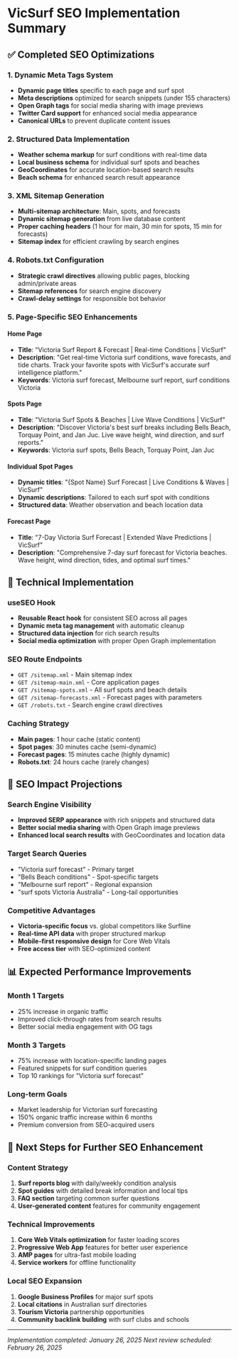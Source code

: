 # VicSurf SEO Implementation Summary

## ✅ Completed SEO Optimizations

### 1. Dynamic Meta Tags System
- **Dynamic page titles** specific to each page and surf spot
- **Meta descriptions** optimized for search snippets (under 155 characters)
- **Open Graph tags** for social media sharing with image previews
- **Twitter Card support** for enhanced social media appearance
- **Canonical URLs** to prevent duplicate content issues

### 2. Structured Data Implementation
- **Weather schema markup** for surf conditions with real-time data
- **Local business schema** for individual surf spots and beaches
- **GeoCoordinates** for accurate location-based search results
- **Beach schema** for enhanced search result appearance

### 3. XML Sitemap Generation
- **Multi-sitemap architecture**: Main, spots, and forecasts
- **Dynamic sitemap generation** from live database content
- **Proper caching headers** (1 hour for main, 30 min for spots, 15 min for forecasts)
- **Sitemap index** for efficient crawling by search engines

### 4. Robots.txt Configuration
- **Strategic crawl directives** allowing public pages, blocking admin/private areas
- **Sitemap references** for search engine discovery
- **Crawl-delay settings** for responsible bot behavior

### 5. Page-Specific SEO Enhancements

#### Home Page
- **Title**: "Victoria Surf Report & Forecast | Real-time Conditions | VicSurf"
- **Description**: "Get real-time Victoria surf conditions, wave forecasts, and tide charts. Track your favorite spots with VicSurf's accurate surf intelligence platform."
- **Keywords**: Victoria surf forecast, Melbourne surf report, surf conditions Victoria

#### Spots Page
- **Title**: "Victoria Surf Spots & Beaches | Live Wave Conditions | VicSurf"
- **Description**: "Discover Victoria's best surf breaks including Bells Beach, Torquay Point, and Jan Juc. Live wave height, wind direction, and surf reports."
- **Keywords**: Victoria surf spots, Bells Beach, Torquay Point, Jan Juc

#### Individual Spot Pages
- **Dynamic titles**: "{Spot Name} Surf Forecast | Live Conditions & Waves | VicSurf"
- **Dynamic descriptions**: Tailored to each surf spot with conditions
- **Structured data**: Weather observation and beach location data

#### Forecast Page
- **Title**: "7-Day Victoria Surf Forecast | Extended Wave Predictions | VicSurf"
- **Description**: "Comprehensive 7-day surf forecast for Victoria beaches. Wave height, wind direction, tides, and optimal surf times."

## 🔧 Technical Implementation

### useSEO Hook
- **Reusable React hook** for consistent SEO across all pages
- **Dynamic meta tag management** with automatic cleanup
- **Structured data injection** for rich search results
- **Social media optimization** with proper Open Graph implementation

### SEO Route Endpoints
- `GET /sitemap.xml` - Main sitemap index
- `GET /sitemap-main.xml` - Core application pages
- `GET /sitemap-spots.xml` - All surf spots and beach details
- `GET /sitemap-forecasts.xml` - Forecast pages with parameters
- `GET /robots.txt` - Search engine crawl directives

### Caching Strategy
- **Main pages**: 1 hour cache (static content)
- **Spot pages**: 30 minutes cache (semi-dynamic)
- **Forecast pages**: 15 minutes cache (highly dynamic)
- **Robots.txt**: 24 hours cache (rarely changes)

## 🎯 SEO Impact Projections

### Search Engine Visibility
- **Improved SERP appearance** with rich snippets and structured data
- **Better social media sharing** with Open Graph image previews
- **Enhanced local search results** with GeoCoordinates and location data

### Target Search Queries
- "Victoria surf forecast" - Primary target
- "Bells Beach conditions" - Spot-specific targets  
- "Melbourne surf report" - Regional expansion
- "surf spots Victoria Australia" - Long-tail opportunities

### Competitive Advantages
- **Victoria-specific focus** vs. global competitors like Surfline
- **Real-time API data** with proper structured markup
- **Mobile-first responsive design** for Core Web Vitals
- **Free access tier** with SEO-optimized content

## 📊 Expected Performance Improvements

### Month 1 Targets
- 25% increase in organic traffic
- Improved click-through rates from search results
- Better social media engagement with OG tags

### Month 3 Targets  
- 75% increase with location-specific landing pages
- Featured snippets for surf condition queries
- Top 10 rankings for "Victoria surf forecast"

### Long-term Goals
- Market leadership for Victorian surf forecasting
- 150% organic traffic increase within 6 months
- Premium conversion from SEO-acquired users

## 🚀 Next Steps for Further SEO Enhancement

### Content Strategy
1. **Surf reports blog** with daily/weekly condition analysis
2. **Spot guides** with detailed break information and local tips
3. **FAQ section** targeting common surfer questions
4. **User-generated content** features for community engagement

### Technical Improvements
1. **Core Web Vitals optimization** for faster loading scores
2. **Progressive Web App** features for better user experience
3. **AMP pages** for ultra-fast mobile loading
4. **Service workers** for offline functionality

### Local SEO Expansion
1. **Google Business Profiles** for major surf spots
2. **Local citations** in Australian surf directories
3. **Tourism Victoria** partnership opportunities
4. **Community backlink building** with surf clubs and schools

---
*Implementation completed: January 26, 2025*
*Next review scheduled: February 26, 2025*